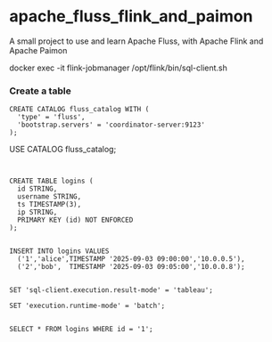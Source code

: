# apache_fluss_flink_and_paimon
A small project to use and learn Apache Fluss, with Apache Flink and Apache Paimon




docker exec -it flink-jobmanager /opt/flink/bin/sql-client.sh


### Create a table

```
CREATE CATALOG fluss_catalog WITH (
  'type' = 'fluss',
  'bootstrap.servers' = 'coordinator-server:9123'
);

```
USE CATALOG fluss_catalog;

```


CREATE TABLE logins (
  id STRING,
  username STRING,
  ts TIMESTAMP(3),
  ip STRING,
  PRIMARY KEY (id) NOT ENFORCED
);


INSERT INTO logins VALUES
  ('1','alice',TIMESTAMP '2025-09-03 09:00:00','10.0.0.5'),
  ('2','bob',  TIMESTAMP '2025-09-03 09:05:00','10.0.0.8');


SET 'sql-client.execution.result-mode' = 'tableau';

SET 'execution.runtime-mode' = 'batch';


SELECT * FROM logins WHERE id = '1';


